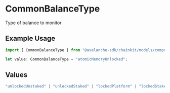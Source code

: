 # CommonBalanceType

Type of balance to monitor

## Example Usage

```typescript
import { CommonBalanceType } from "@avalanche-sdk/chainkit/models/components";

let value: CommonBalanceType = "atomicMemoryUnlocked";
```

## Values

```typescript
"unlockedUnstaked" | "unlockedStaked" | "lockedPlatform" | "lockedStakeable" | "lockedStaked" | "pendingStaked" | "unlocked" | "locked" | "atomicMemoryUnlocked" | "atomicMemoryLocked"
```